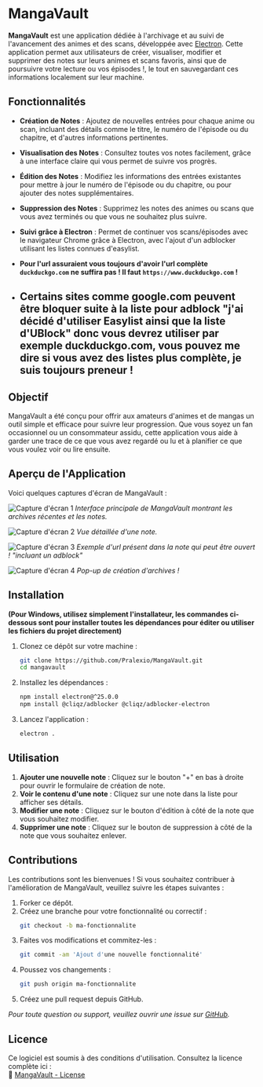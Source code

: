 # MangaVault

**MangaVault** est une application dédiée à l'archivage et au suivi de l'avancement des animes et des scans, développée avec [Electron](https://www.electronjs.org/). Cette application permet aux utilisateurs de créer, visualiser, modifier et supprimer des notes sur leurs animes et scans favoris, ainsi que de poursuivre votre lecture ou vos épisodes !, le tout en sauvegardant ces informations localement sur leur machine.

## Fonctionnalités

- **Création de Notes** : Ajoutez de nouvelles entrées pour chaque anime ou scan, incluant des détails comme le titre, le numéro de l'épisode ou du chapitre, et d'autres informations pertinentes.
- **Visualisation des Notes** : Consultez toutes vos notes facilement, grâce à une interface claire qui vous permet de suivre vos progrès.
- **Édition des Notes** : Modifiez les informations des entrées existantes pour mettre à jour le numéro de l'épisode ou du chapitre, ou pour ajouter des notes supplémentaires.
- **Suppression des Notes** : Supprimez les notes des animes ou scans que vous avez terminés ou que vous ne souhaitez plus suivre.
- **Suivi grâce à Electron** : Permet de continuer vos scans/épisodes avec le navigateur Chrome grâce à Electron, avec l'ajout d'un adblocker utilisant les listes connues d'easylist.
- **Pour l'url assuraient vous toujours d'avoir l'url complète ``duckduckgo.com`` ne suffira pas ! Il faut ``https://www.duckduckgo.com`` !**

- ## Certains sites comme google.com peuvent être bloquer suite à la liste pour adblock "j'ai décidé d'utiliser Easylist ainsi que la liste d'UBlock" donc vous devrez utiliser par exemple duckduckgo.com, vous pouvez me dire si vous avez des listes plus complète, je suis toujours preneur !

## Objectif

MangaVault a été conçu pour offrir aux amateurs d'animes et de mangas un outil simple et efficace pour suivre leur progression. Que vous soyez un fan occasionnel ou un consommateur assidu, cette application vous aide à garder une trace de ce que vous avez regardé ou lu et à planifier ce que vous voulez voir ou lire ensuite.

## Aperçu de l'Application

Voici quelques captures d'écran de MangaVault :

![Capture d'écran 1](https://i.ibb.co/4SzQQBs/IMG-01.png)
*Interface principale de MangaVault montrant les archives récentes et les notes.*

![Capture d'écran 2](https://i.ibb.co/rsddfnB/IMG-02.png)
*Vue détaillée d'une note.*

![Capture d'écran 3](https://i.ibb.co/kg62fLz/IMG-03.png)
*Exemple d'url présent dans la note qui peut être ouvert ! "incluant un adblock"*

![Capture d'écran 4](https://i.ibb.co/N9dx2Jy/IMG-04.png)
*Pop-up de création d'archives !*

## Installation

**(Pour Windows, utilisez simplement l'installateur, les commandes ci-dessous sont pour installer toutes les dépendances pour éditer ou utiliser les fichiers du projet directement)**

1. Clonez ce dépôt sur votre machine :
    ```bash
    git clone https://github.com/Pralexio/MangaVault.git
    cd mangavault
    ```

2. Installez les dépendances :
    ```bash
    npm install electron@^25.0.0
    npm install @cliqz/adblocker @cliqz/adblocker-electron
    ```

3. Lancez l'application :
    ```bash
    electron .
    ```

## Utilisation

1. **Ajouter une nouvelle note** : Cliquez sur le bouton "+" en bas à droite pour ouvrir le formulaire de création de note.
2. **Voir le contenu d'une note** : Cliquez sur une note dans la liste pour afficher ses détails.
3. **Modifier une note** : Cliquez sur le bouton d'édition à côté de la note que vous souhaitez modifier.
4. **Supprimer une note** : Cliquez sur le bouton de suppression à côté de la note que vous souhaitez enlever.

## Contributions

Les contributions sont les bienvenues ! Si vous souhaitez contribuer à l'amélioration de MangaVault, veuillez suivre les étapes suivantes :

1. Forker ce dépôt.
2. Créez une branche pour votre fonctionnalité ou correctif :
    ```bash
    git checkout -b ma-fonctionnalite
    ```
3. Faites vos modifications et commitez-les :
    ```bash
    git commit -am 'Ajout d'une nouvelle fonctionnalité'
    ```
4. Poussez vos changements :
    ```bash
    git push origin ma-fonctionnalite
    ```
5. Créez une pull request depuis GitHub.

*Pour toute question ou support, veuillez ouvrir une issue sur [GitHub](https://github.com/pralexio/mangavault/issues).*

## Licence

Ce logiciel est soumis à des conditions d'utilisation. Consultez la licence complète ici :  
📜 [MangaVault - License](https://github.com/Pralexio/Project-Licenses/blob/main/%F0%9F%93%9C%20MangaVault%20-%20LICENSE.md)
